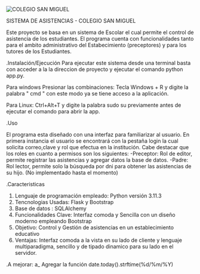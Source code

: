 ![COLEGIO SAN MIGUEL](/static/img/logo.png)




SISTEMA DE ASISTENCIAS - COLEGIO SAN MIGUEL 

Este proyecto se basa en un sistema de Escolar el cual permite el control de asistencia de los estudiantes. 
El programa cuenta con funcionalidades tanto para el ambito administrativo del Estabecimiento (preceptores) y 
para los tutores de los Estudiantes. 


.Instalación/Ejecución 
Para ejecutar este sistema desde una terminal basta con acceder a la la direccion de proyecto y ejecutar el comando 
python app.py. 

Para windows Presionar las combinaciones: Tecla Windows + R  y digite la palabra " cmd " con este modo ya se tiene acceso a la aplicación. 

Para Linux: Ctrl+Alt+T y digite la palabra sudo su previamente antes de ejecutar el comando para abrir la app. 

.Uso 

El programa esta diseñado con una interfaz para familiarizar al usuario. En primera instancia el usuario se encontrará con la 
pestaña login la cual solicita correo,clave y rol que efectua en la institución. Cabe destacar que los roles en cuanto a permisos son los siguientes: 
-Preceptor: Rol de editor, permite registrar las asistencias y agregar datos la base de datos. 
-Padre: Rol lector, permite solo la búsqueda por dni para obtener las asistencias de su hijo. (No implementado hasta el momento)

.Caracteristicas 
1. Lenguaje de programación empleado: Python versión 3.11.3 
2. Tencnologias Usadas: Flask y Bootstrap 
3. Base de datos : SQLAlchemy
4. Funcionalidades Clave: Interfaz comoda y Sencilla con un diseño moderno empleando Bootstrap 
5. Objetivo: Control y Gestión de asistencias en un establecimiento educativo 
6. Ventajas: Interfaz comoda a la vista en su lado de cliente y lenguaje multiparadigma, sencillo y de tipado dinamico para su 
lado en el servidor. 

.A mejorar: 
a_ Agregar la función date.today().strftime(%d/%m/%Y)